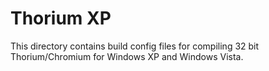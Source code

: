 # Thorium XP

This directory contains build config files for compiling 32 bit Thorium/Chromium for Windows XP and Windows Vista.
